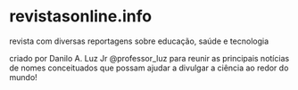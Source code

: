 # revistasonline.info
revista com diversas reportagens sobre educação, saúde e tecnologia

criado por Danilo A. Luz Jr @professor_luz
para reunir as principais notícias de nomes conceituados que 
possam ajudar a divulgar a ciência ao redor do mundo!
